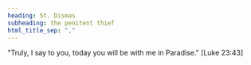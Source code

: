 ```yaml
---
heading: St. Dismas
subheading: the penitent thief
html_title_sep: ","
---
```


"Truly, I say to you, today you will be with me in Paradise." [Luke 23:43]
